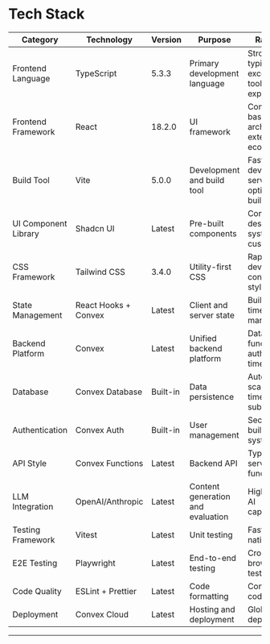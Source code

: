 # Tech Stack

| Category | Technology | Version | Purpose | Rationale |
|----------|------------|---------|---------|------------|
| Frontend Language | TypeScript | 5.3.3 | Primary development language | Strong typing, excellent tooling, team expertise |
| Frontend Framework | React | 18.2.0 | UI framework | Component-based architecture, extensive ecosystem |
| Build Tool | Vite | 5.0.0 | Development and build tool | Fast development server, optimized builds |
| UI Component Library | Shadcn UI | Latest | Pre-built components | Consistent design system, customizable |
| CSS Framework | Tailwind CSS | 3.4.0 | Utility-first CSS | Rapid development, consistent styling |
| State Management | React Hooks + Convex | Latest | Client and server state | Built-in real-time state management |
| Backend Platform | Convex | Latest | Unified backend platform | Database, functions, auth, real-time in one |
| Database | Convex Database | Built-in | Data persistence | Automatic scaling, real-time subscriptions |
| Authentication | Convex Auth | Built-in | User management | Secure, built-in user system |
| API Style | Convex Functions | Latest | Backend API | Type-safe, serverless functions |
| LLM Integration | OpenAI/Anthropic | Latest | Content generation and evaluation | High-quality AI capabilities |
| Testing Framework | Vitest | Latest | Unit testing | Fast, Vite-native testing |
| E2E Testing | Playwright | Latest | End-to-end testing | Cross-browser testing |
| Code Quality | ESLint + Prettier | Latest | Code formatting | Consistent code style |
| Deployment | Convex Cloud | Latest | Hosting and deployment | Global edge deployment |

---

